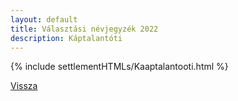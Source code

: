 ```yaml
---
layout: default
title: Választási névjegyzék 2022
description: Káptalantóti
---
```


{% include settlementHTMLs/Kaaptalantooti.html %}

[Vissza](./)